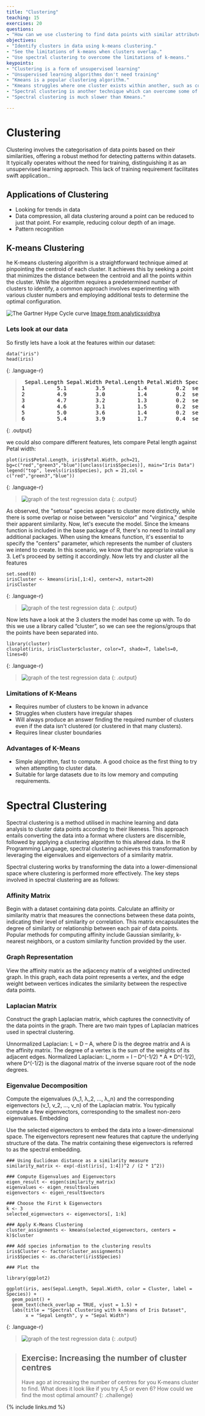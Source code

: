 ```yaml
---
title: "Clustering"
teaching: 15
exercises: 20
questions:
- "How can we use clustering to find data points with similar attributes?"
objectives:
- "Identify clusters in data using k-means clustering."
- "See the limitations of k-means when clusters overlap."
- "Use spectral clustering to overcome the limitations of k-means."
keypoints:
- "Clustering is a form of unsupervised learning"
- "Unsupervised learning algorithms don't need training"
- "Kmeans is a popular clustering algorithm."
- "Kmeans struggles where one cluster exists within another, such as concentric circles."
- "Spectral clustering is another technique which can overcome some of the limitations of Kmeans."
- "Spectral clustering is much slower than Kmeans."

---
```


# Clustering

Clustering involves the categorisation of data points based on their similarities, offering a robust method for detecting patterns within datasets. It typically operates without the need for training, distinguishing it as an unsupervised learning approach. This lack of training requirement facilitates swift application..

## Applications of Clustering
* Looking for trends in data
* Data compression, all data clustering around a point can be reduced to just that point. For example, reducing colour depth of an image.
* Pattern recognition

## K-means Clustering

he K-means clustering algorithm is a straightforward technique aimed at pinpointing the centroid of each cluster. It achieves this by seeking a point that minimizes the distance between the centroid and all the points within the cluster. While the algorithm requires a predetermined number of clusters to identify, a common approach involves experimenting with various cluster numbers and employing additional tests to determine the optimal configuration.

![The Gartner Hype Cycle curve](https://av-eks-blogoptimized.s3.amazonaws.com/46668k-means-clustering-algorithm-in-machine-learning.png)
[Image from analyticsvidhya](https://www.analyticsvidhya.com/blog/2021/04/k-means-clustering-simplified-in-python/)

### Lets look at our data
So firstly lets have a look at the features within our dataset: 

~~~
data("iris")
head(iris)
~~~
{: .language-r}

><pre style="color: black; background: white;">
>  Sepal.Length Sepal.Width Petal.Length Petal.Width Species
>1          5.1         3.5          1.4         0.2  setosa
>2          4.9         3.0          1.4         0.2  setosa
>3          4.7         3.2          1.3         0.2  setosa
>4          4.6         3.1          1.5         0.2  setosa
>5          5.0         3.6          1.4         0.2  setosa
>6          5.4         3.9          1.7         0.4  setosa
></pre>
{: .output}

we could also compare different features, lets compare Petal length against Petal width:

~~~
plot(iris$Petal.Length, iris$Petal.Width, pch=21, bg=c("red","green3","blue")[unclass(iris$Species)], main="Iris Data")
legend("top", levels(iris$Species), pch = 21,col = c("red","green3","blue")) 
~~~
{: .language-r}
>![graph of the test regression data](../fig/standard_iris.png)
{: .output}

As observed, the "setosa" species appears to cluster more distinctly, while there is some overlap or noise between "versicolor" and "virginica," despite their apparent similarity.
Now, let's execute the model. Since the kmeans function is included in the base package of R, there's no need to install any additional packages.
When using the kmeans function, it's essential to specify the "centers" parameter, which represents the number of clusters we intend to create. In this scenario, we know that the appropriate value is 3. Let's proceed by setting it accordingly.
Now lets try and cluster all the features

~~~
set.seed(0)
irisCluster <- kmeans(iris[,1:4], center=3, nstart=20)
irisCluster
~~~
{: .language-r}

>![graph of the test regression data](../fig/kmean_cluster.png)
{: .output}

Now lets have a look at the 3 clusters the model has come up with. To do this we use a library called “cluster”, so we can see the regions/groups that the points have been separated into.

~~~
library(cluster)
clusplot(iris, irisCluster$cluster, color=T, shade=T, labels=0, lines=0)
~~~
{: .language-r}

>![graph of the test regression data](../fig/cluster_iris.png)
{: .output}



### Limitations of K-Means

* Requires number of clusters to be known in advance
* Struggles when clusters have irregular shapes
* Will always produce an answer finding the required number of clusters even if the data isn't clustered (or clustered in that many clusters).
* Requires linear cluster boundaries



### Advantages of K-Means

* Simple algorithm, fast to compute. A good choice as the first thing to try when attempting to cluster data.
* Suitable for large datasets due to its low memory and computing requirements.

# Spectral Clustering

Spectral clustering is a method utilised in machine learning and data analysis to cluster data points according to their likeness. This approach entails converting the data into a format where clusters are discernible, followed by applying a clustering algorithm to this altered data. In the R Programming Language, spectral clustering achieves this transformation by leveraging the eigenvalues and eigenvectors of a similarity matrix.


Spectral clustering works by transforming the data into a lower-dimensional space where clustering is performed more effectively. The key steps involved in spectral clustering are as follows:
### Affinity Matrix

Begin with a dataset containing data points. Calculate an affinity or similarity matrix that measures the connections between these data points, indicating their level of similarity or correlation. This matrix encapsulates the degree of similarity or relationship between each pair of data points. Popular methods for computing affinity include Gaussian similarity, k-nearest neighbors, or a custom similarity function provided by the user.
### Graph Representation

View the affinity matrix as the adjacency matrix of a weighted undirected graph. In this graph, each data point represents a vertex, and the edge weight between vertices indicates the similarity between the respective data points.

### Laplacian Matrix

Construct the graph Laplacian matrix, which captures the connectivity of the data points in the graph. There are two main types of Laplacian matrices used in spectral clustering.

Unnormalized Laplacian: L = D – A, where D is the degree matrix and A is the affinity matrix. The degree of a vertex is the sum of the weights of its adjacent edges.
Normalized Laplacian: L_norm = I – D^(-1/2) * A * D^(-1/2), where D^(-1/2) is the diagonal matrix of the inverse square root of the node degrees.

### Eigenvalue Decomposition

Compute the eigenvalues (λ_1, λ_2, …, λ_n) and the corresponding eigenvectors (v_1, v_2, …, v_n) of the Laplacian matrix. You typically compute a few eigenvectors, corresponding to the smallest non-zero eigenvalues.
Embedding

Use the selected eigenvectors to embed the data into a lower-dimensional space. The eigenvectors represent new features that capture the underlying structure of the data. The matrix containing these eigenvectors is referred to as the spectral embedding.
~~~
### Using Euclidean distance as a similarity measure
similarity_matrix <- exp(-dist(iris[, 1:4])^2 / (2 * 1^2))
 
### Compute Eigenvalues and Eigenvectors
eigen_result <- eigen(similarity_matrix)
eigenvalues <- eigen_result$values
eigenvectors <- eigen_result$vectors
 
### Choose the First k Eigenvectors
k <- 3 
selected_eigenvectors <- eigenvectors[, 1:k]
 
### Apply K-Means Clustering
cluster_assignments <- kmeans(selected_eigenvectors, centers = k)$cluster
 
### Add species information to the clustering results
iris$Cluster <- factor(cluster_assignments)
iris$Species <- as.character(iris$Species)

### Plot the 

library(ggplot2)

ggplot(iris, aes(Sepal.Length, Sepal.Width, color = Cluster, label = Species)) +
  geom_point() +
  geom_text(check_overlap = TRUE, vjust = 1.5) +
  labs(title = "Spectral Clustering with k-means of Iris Dataset",
       x = "Sepal Length", y = "Sepal Width")

~~~
{: .language-r}


>![graph of the test regression data](../fig/spectral_cluster.png)
{: .output}


> ## Exercise: Increasing the number of cluster centres
> Have ago at increasing the number of centres for you K-means cluster to find. What does it look like if you try 4,5 or even 6?
> How could we find the most optimal amount?
{: .challenge}

{% include links.md %}
